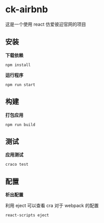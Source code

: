 # ck-airbnb

这是一个使用 react 仿爱彼迎官网的项目

## 安装

**下载依赖**

```
npm install
```

**运行程序**

```
npm run start
```

## 构建

**打包应用**

```
npm run build
```

## 测试

**应用测试**

```
craco test
```

## 配置

**析出配置**

利用 eject 可以查看 cra 对于 webpack 的配置

```
react-scripts eject
```
